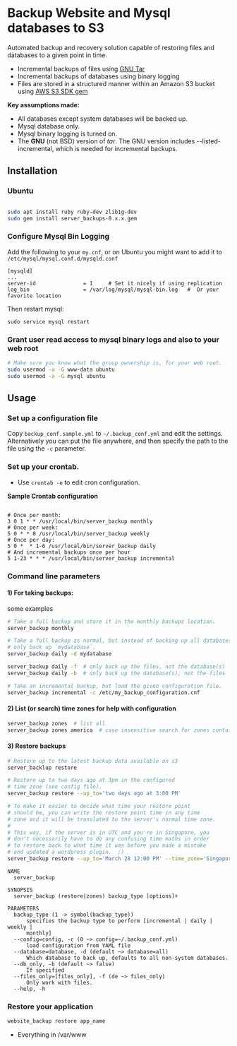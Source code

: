 # Backup Website and Mysql databases to S3

Automated backup and recovery solution capable of restoring files and databases
to a given point in time.

* Incremental backups of files using [GNU Tar](https://www.gnu.org/software/tar/)
* Incremental backups of databases using binary logging
* Files are stored in a structured manner within an Amazon S3 bucket using
[AWS S3 SDK gem](https://github.com/aws/aws-sdk-ruby)

**Key assumptions made:**

* All databases except system databases will be backed up.
* Mysql database only.
* Mysql binary logging is turned on.
* The **GNU** (not BSD) version of _tar_.  The GNU version includes --listed-incremental, which is needed for incremental backups.

## Installation

### Ubuntu

```bash

sudo apt install ruby ruby-dev zlib1g-dev
sudo gem install server_backups-0.x.x.gem

```

### Configure Mysql Bin Logging

Add the following to your `my.cnf`, or on Ubuntu you might want to add it to `/etc/mysql/mysql.conf.d/mysqld.conf`
```
[mysqld]
...
server-id               = 1     # Set it nicely if using replication
log_bin                 = /var/log/mysql/mysql-bin.log   #  Or your favorite location

```

Then restart mysql:

```
sudo service mysql restart
```

### Grant user read access to mysql binary logs and also to your web root

```bash
# Make sure you know what the group ownership is, for your web root.
sudo usermod -a -G www-data ubuntu
sudo usermod -a -G mysql ubuntu
```

### 

## Usage

### Set up a configuration file

Copy `backup_conf.sample.yml` to `~/.backup_conf.yml` and edit the settings.
Alternatively you can put the file anywhere, and then specify the path to the file
using the `-c` parameter.

### Set up your crontab.  

* Use `crontab -e` to edit cron configuration.

**Sample Crontab configuration**

```

# Once per month:
3 0 1 * * /usr/local/bin/server_backup monthly
# Once per week:
5 0 * * 0 /usr/local/bin/server_backup weekly
# Once per day:
5 0 *  * 1-6 /usr/local/bin/server_backup daily
# And incremental backups once per hour
5 1-23 * * * /usr/local/bin/server_backup incremental

```

### Command line parameters

#### 1) For taking backups:

some examples

```bash
# Take a full backup and store it in the monthly backups location.
server_backup monthly

# Take a full backup as normal, but instead of backing up all databases,
# only back up `mydatabase`.
server_backup daily -d mydatabase

server_backup daily -f  # only back up the files, not the database(s)
server_backup daily -b  # only back up the database(s), not the files

# Take an incremental backup, but load the given configuration file.
server_backup incremental -c /etc/my_backup_configuration.cnf

```

#### 2) List (or search) time zones for help with configuration

```bash
server_backup zones  # list all
server_backup zones america  # case insensitive search for zones containing a string
```

#### 3) Restore backups

```bash
# Restore up to the latest backup data available on s3
server_backlup restore

# Restore up to two days ago at 3pm in the configured
# time zone (see config file).
server_backup restore --up_to='two days ago at 3:00 PM'

# To make it easier to decide what time your restore point
# should be, you can write the restore point time in any time
# zone and it will be translated to the server's normal time zone.
#
# This way, if the server is in UTC and you're in Singapore, you
# don't necessarily have to do any confusing time maths in order
# to restore back to what time it was before you made a mistake
# and updated a wordpress plugin.  ;)
server_backup restore --up_to='March 28 12:00 PM' --time_zone='Singapore'

``` 

```
NAME
  server_backup

SYNOPSIS
  server_backup (restore|zones) backup_type [options]+

PARAMETERS
  backup_type (1 -> symbol(backup_type))
      specifies the backup type to perform [incremental | daily | weekly |
      monthly]
  --config=config, -c (0 ~> config=~/.backup_conf.yml)
      load configuration from YAML file
  --database=database, -d (default ~> database=all)
      Which database to back up, defaults to all non-system databases.
  --db_only, -b (default ~> false)
      If specified
  --files_only=[files_only], -f (de ~> files_only)
      Only work with files.
  --help, -h
```

### Restore your application

```bash
website_backup restore app_name
```


* Everything in /var/www 